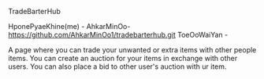 TradeBarterHub

HponePyaeKhine(me) - 
AhkarMinOo-https://github.com/AhkarMinOo1/tradebarterhub.git
ToeOoWaiYan -

A page where you can trade your unwanted or extra items with other people items.
You can create an auction for your items in exchange with other users.
You can also place a bid to other user's auction with ur item.







